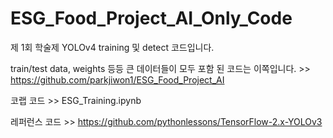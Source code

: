 # ESG_Food_Project_AI_Only_Code

제 1회 학술제 YOLOv4 training 및 detect 코드입니다.

train/test data, weights 등등 큰 데이터들이 모두 포함 된 코드는 이쪽입니다. >> 
https://github.com/parkjiwon1/ESG_Food_Project_AI

코랩 코드 >> ESG_Training.ipynb

레퍼런스 코드 >> https://github.com/pythonlessons/TensorFlow-2.x-YOLOv3

